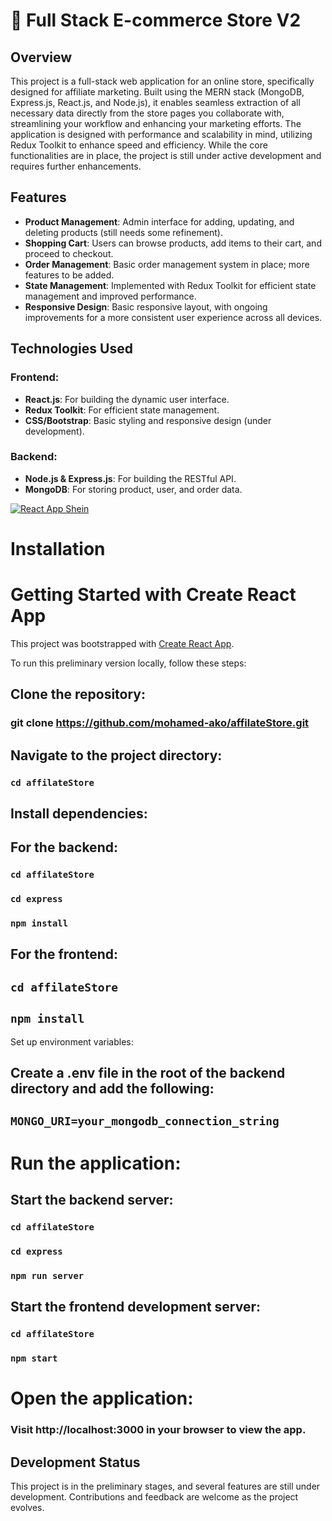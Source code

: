 # 🛒 Full Stack E-commerce Store V2

## Overview
This project is a full-stack web application for an online store, specifically designed for affiliate marketing. Built using the MERN stack (MongoDB, Express.js, React.js, and Node.js), it enables seamless extraction of all necessary data directly from the store pages you collaborate with, streamlining your workflow and enhancing your marketing efforts. The application is designed with performance and scalability in mind, utilizing Redux Toolkit to enhance speed and efficiency. While the core functionalities are in place, the project is still under active development and requires further enhancements.

## Features
- **Product Management**: Admin interface for adding, updating, and deleting products (still needs some refinement).
- **Shopping Cart**: Users can browse products, add items to their cart, and proceed to checkout.
- **Order Management**: Basic order management system in place; more features to be added.
- **State Management**: Implemented with Redux Toolkit for efficient state management and improved performance.
- **Responsive Design**: Basic responsive layout, with ongoing improvements for a more consistent user experience across all devices.

## Technologies Used

### Frontend:
- **React.js**: For building the dynamic user interface.
- **Redux Toolkit**: For efficient state management.
- **CSS/Bootstrap**: Basic styling and responsive design (under development).

### Backend:
- **Node.js & Express.js**: For building the RESTful API.
- **MongoDB**: For storing product, user, and order data.
  

[![React App Shein](https://img.youtube.com/vi/vyHZUXVMpMM/0.jpg)](https://www.youtube.com/watch?v=vyHZUXVMpMM)


# Installation

# Getting Started with Create React App

This project was bootstrapped with [Create React App](https://github.com/facebook/create-react-app).

To run this preliminary version locally, follow these steps:

## Clone the repository:


### git clone https://github.com/mohamed-ako/affilateStore.git

## Navigate to the project directory:


### `cd affilateStore`
## Install dependencies:

## For the backend:


### `cd affilateStore`
### `cd express`
### `npm install`
## For the frontend:


## `cd affilateStore`
## `npm install`
Set up environment variables:

## Create a .env file in the root of the backend directory and add the following:


## `MONGO_URI=your_mongodb_connection_string`

# Run the application:

## Start the backend server:


### `cd affilateStore`
### `cd express`
### `npm run server`
## Start the frontend development server:


### `cd affilateStore`
### `npm start`

# Open the application:

### Visit http://localhost:3000 in your browser to view the app.

## Development Status
This project is in the preliminary stages, and several features are still under development. Contributions and feedback are welcome as the project evolves.


